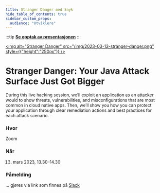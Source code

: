```yaml
---
title: Stranger Danger med Snyk
hide_table_of_contents: true
sidebar_custom_props:
  audience: "Utviklere"
---
```


:::tip
**[Se opptak av presentasjonen](https://navno.sharepoint.com/:v:/s/security-champion/EZTlFPWfWytFpn3NkCKSDusBcY6B1c6ViY_sOTvQ2Vj2Nw?e=fsiUgm)**
:::

<a title="Opptak av presentasjonen" href="https://navno.sharepoint.com/:v:/s/security-champion/EZTlFPWfWytFpn3NkCKSDusBcY6B1c6ViY_sOTvQ2Vj2Nw?e=fsiUgm"><img alt="Stranger Danger" src="/img/2023-03-13-stranger-danger.png" style={{"height":"250px"}} /></a>

# Stranger Danger: Your Java Attack Surface Just Got Bigger

During this live hacking session, we’ll exploit an application as an attacker would to show threats, vulnerabilities, and misconfigurations that are most common in cloud native apps. Then, we’ll show you how you can protect your application through clear remediation actions and best practices for each attack scenario.

### Hvor

Zoom

### Når

13. mars 2023, 13.30–14.30

### Påmelding

... gjøres via link som finnes på [Slack](https://nav-it.slack.com/archives/CN8N938K1/p1675237501068659)
